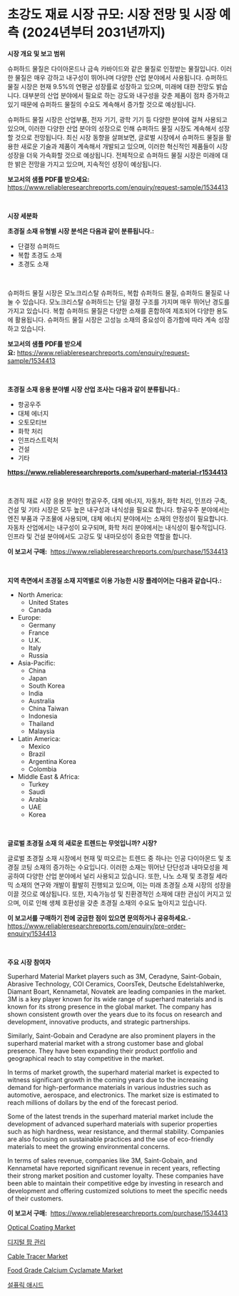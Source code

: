 <p><h1>초강도 재료 시장 규모: 시장 전망 및 시장 예측 (2024년부터 2031년까지)</h1></p><p><strong>시장 개요 및 보고 범위</strong></p>
<p><p>슈퍼하드 물질은 다이아몬드나 금속 카바이드와 같은 물질로 인정받는 물질입니다. 이러한 물질은 매우 강하고 내구성이 뛰어나며 다양한 산업 분야에서 사용됩니다. 슈퍼하드 물질 시장은 현재 9.5%의 연평균 성장률로 성장하고 있으며, 미래에 대한 전망도 밝습니다. 대부분의 산업 분야에서 필요로 하는 강도와 내구성을 갖춘 제품이 점차 증가하고 있기 때문에 슈퍼하드 물질의 수요도 계속해서 증가할 것으로 예상됩니다. </p><p>슈퍼하드 물질 시장은 산업부품, 전자 기기, 광학 기기 등 다양한 분야에 걸쳐 사용되고 있으며, 이러한 다양한 산업 분야의 성장으로 인해 슈퍼하드 물질 시장도 계속해서 성장할 것으로 전망됩니다. 최신 시장 동향을 살펴보면, 글로벌 시장에서 슈퍼하드 물질을 활용한 새로운 기술과 제품이 계속해서 개발되고 있으며, 이러한 혁신적인 제품들이 시장 성장을 더욱 가속화할 것으로 예상됩니다. 전체적으로 슈퍼하드 물질 시장은 미래에 대한 밝은 전망을 가지고 있으며, 지속적인 성장이 예상됩니다.</p></p>
<p><strong>보고서의 샘플 PDF를 받으세요:</strong> <a href="https://www.reliableresearchreports.com/enquiry/request-sample/1534413">https://www.reliableresearchreports.com/enquiry/request-sample/1534413</a></p>
<p>&nbsp;</p>
<p><strong>시장 세분화</strong></p>
<p><strong>초경질 소재 유형별 시장 분석은 다음과 같이 분류됩니다.:</strong></p>
<p><ul><li>단결정 슈퍼하드</li><li>복합 초경도 소재</li><li>초경도 소재</li></ul></p>
<p>&nbsp;</p>
<p><p>슈퍼하드 물질 시장은 모노크리스탈 슈퍼하드, 복합 슈퍼하드 물질, 슈퍼하드 물질로 나눌 수 있습니다. 모노크리스탈 슈퍼하드는 단일 결정 구조를 가지며 매우 뛰어난 경도를 가지고 있습니다. 복합 슈퍼하드 물질은 다양한 소재를 혼합하여 제조되어 다양한 용도에 활용됩니다. 슈퍼하드 물질 시장은 고성능 소재의 중요성이 증가함에 따라 계속 성장하고 있습니다.</p></p>
<p><strong>보고서의 샘플 PDF를 받으세요:</strong>&nbsp;<a href="https://www.reliableresearchreports.com/enquiry/request-sample/1534413">https://www.reliableresearchreports.com/enquiry/request-sample/1534413</a></p>
<p>&nbsp;</p>
<p><strong> 초경질 소재 응용 분야별 시장 산업 조사는 다음과 같이 분류됩니다.:</strong></p>
<p><ul><li>항공우주</li><li>대체 에너지</li><li>오토모티브</li><li>화학 처리</li><li>인프라스트럭처</li><li>건설</li><li>기타</li></ul></p>
<p><strong><a href="https://www.reliableresearchreports.com/superhard-material-r1534413">https://www.reliableresearchreports.com/superhard-material-r1534413</a></strong></p>
<p>&nbsp;</p>
<p><p>초경직 재료 시장 응용 분야인 항공우주, 대체 에너지, 자동차, 화학 처리, 인프라 구축, 건설 및 기타 시장은 모두 높은 내구성과 내식성을 필요로 합니다. 항공우주 분야에서는 엔진 부품과 구조물에 사용되며, 대체 에너지 분야에서는 소재의 안정성이 필요합니다. 자동차 산업에서는 내구성이 요구되며, 화학 처리 분야에서는 내식성이 필수적입니다. 인프라 및 건설 분야에서도 고강도 및 내마모성이 중요한 역할을 합니다.</p></p>
<p><strong>이 보고서 구매:</strong>&nbsp; <a href="https://www.reliableresearchreports.com/purchase/1534413">https://www.reliableresearchreports.com/purchase/1534413</a></p>
<p>&nbsp;</p>
<p><strong>지역 측면에서 초경질 소재 지역별로 이용 가능한 시장 플레이어는 다음과 같습니다.:</strong></p>
<p><ul>
    <li>
        North America:
        <ul>
            <li>United States</li>
            <li>Canada</li>
        </ul>
    </li>
    <li>
        Europe:
        <ul>
            <li>Germany</li>
            <li>France</li>
            <li>U.K.</li>
            <li>Italy</li>
            <li>Russia</li>
        </ul>
    </li>
    <li>
        Asia-Pacific:
        <ul>
            <li>China</li>
            <li>Japan</li>
            <li>South Korea</li>
            <li>India</li>
            <li>Australia</li>
            <li>China Taiwan</li>
            <li>Indonesia</li>
            <li>Thailand</li>
            <li>Malaysia</li>
        </ul>
    </li>
    <li>
        Latin America:
        <ul>
            <li>Mexico</li>
            <li>Brazil</li>
            <li>Argentina Korea</li>
            <li>Colombia</li>
        </ul>
    </li>
    <li>
        Middle East & Africa:
        <ul>
            <li>Turkey</li>
            <li>Saudi</li>
            <li>Arabia</li>
            <li>UAE</li>
            <li>Korea</li>
        </ul>
    </li>
    </ul></p>
<p>&nbsp;</p>
<p><strong>글로벌 초경질 소재 의 새로운 트렌드는 무엇입니까? 시장?</strong></p>
<p><p>글로벌 초경질 소재 시장에서 현재 및 떠오르는 트렌드 중 하나는 인공 다이아몬드 및 초경질 코팅 소재의 증가하는 수요입니다. 이러한 소재는 뛰어난 단단성과 내마모성을 제공하여 다양한 산업 분야에서 널리 사용되고 있습니다. 또한, 나노 소재 및 초경질 세라믹 소재의 연구와 개발이 활발히 진행되고 있으며, 이는 미래 초경질 소재 시장의 성장을 이끌 것으로 예상됩니다. 또한, 지속가능성 및 친환경적인 소재에 대한 관심이 커지고 있으며, 이로 인해 생체 호환성을 갖춘 초경질 소재의 수요도 높아지고 있습니다.</p></p>
<p><strong>이 보고서를 구매하기 전에 궁금한 점이 있으면 문의하거나 공유하세요.</strong>- <a href="https://www.reliableresearchreports.com/enquiry/pre-order-enquiry/1534413">https://www.reliableresearchreports.com/enquiry/pre-order-enquiry/1534413</a></p>
<p>&nbsp;</p>
<p><strong>주요 시장 참여자</strong></p>
<p><p>Superhard Material Market players such as 3M, Ceradyne, Saint-Gobain, Abrasive Technology, COI Ceramics, CoorsTek, Deutsche Edelstahlwerke, Diamant Boart, Kennametal, Novatek are leading companies in the market. 3M is a key player known for its wide range of superhard materials and is known for its strong presence in the global market. The company has shown consistent growth over the years due to its focus on research and development, innovative products, and strategic partnerships.</p><p>Similarly, Saint-Gobain and Ceradyne are also prominent players in the superhard material market with a strong customer base and global presence. They have been expanding their product portfolio and geographical reach to stay competitive in the market.</p><p>In terms of market growth, the superhard material market is expected to witness significant growth in the coming years due to the increasing demand for high-performance materials in various industries such as automotive, aerospace, and electronics. The market size is estimated to reach millions of dollars by the end of the forecast period.</p><p>Some of the latest trends in the superhard material market include the development of advanced superhard materials with superior properties such as high hardness, wear resistance, and thermal stability. Companies are also focusing on sustainable practices and the use of eco-friendly materials to meet the growing environmental concerns.</p><p>In terms of sales revenue, companies like 3M, Saint-Gobain, and Kennametal have reported significant revenue in recent years, reflecting their strong market position and customer loyalty. These companies have been able to maintain their competitive edge by investing in research and development and offering customized solutions to meet the specific needs of their customers.</p></p>
<p><strong>이 보고서 구매:</strong>&nbsp;&nbsp;<a href="https://www.reliableresearchreports.com/purchase/1534413">https://www.reliableresearchreports.com/purchase/1534413</a></p>
<p><p><a href="https://issuu.com/reportprime-2/docs/optical-coating-market-size-2030.pptx">Optical Coating Market</a></p><p><a href="https://medium.com/@danykakilback/%EB%94%94%EC%A7%80%ED%84%88-%EB%86%8D%EC%97%85-%EA%B2%BD%EC%98%81-%EC%8B%9C%EC%9E%A5-%EC%A7%80%ED%91%9C-%ED%95%B4%EB%8F%85-%EC%8B%9C%EC%9E%A5-%EC%A0%90%EC%9C%A0%EC%9C%A8-%ED%8A%B8%EB%A0%8C%EB%93%9C-%EB%B0%8F-%EC%84%B1%EC%9E%A5-%ED%8C%A8%ED%84%B4-7f4e1a4113da">디지털 팜 관리</a></p><p><a href="https://view.publitas.com/reportprime-1/cable-tracer-market-size-furnishes-valuable-information-encompassing-market-share-market-trends-and-projections-spanning-from-2024-to-2031/">Cable Tracer Market</a></p><p><a href="https://github.com/mabutironaldo/Market-Research-Report-List-4/blob/main/food-grade-calcium-cyclamate-market.md">Food Grade Calcium Cyclamate Market</a></p><p><a href="https://github.com/Hubertstyenger6685/Market-Research-Report-List-1/blob/main/989727318106.md">설퓨릭 애시드</a></p></p>